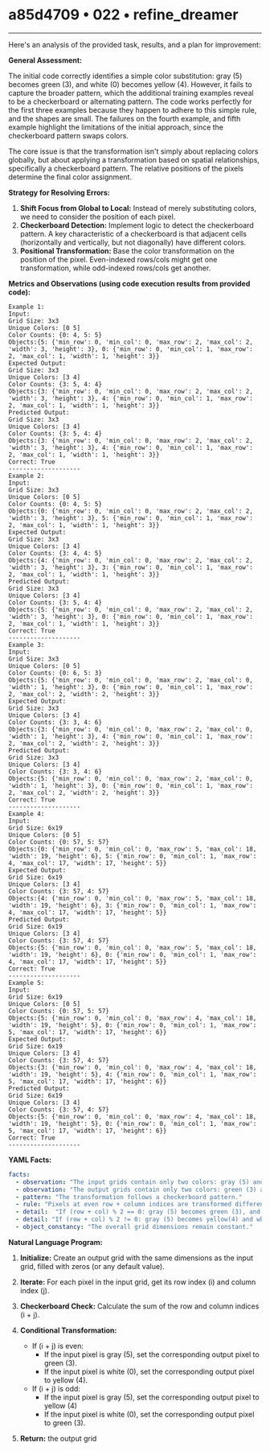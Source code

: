 # a85d4709 • 022 • refine_dreamer

---
Here's an analysis of the provided task, results, and a plan for improvement:

**General Assessment:**

The initial code correctly identifies a simple color substitution: gray (5) becomes green (3), and white (0) becomes yellow (4). However, it fails to capture the broader pattern, which the additional training examples reveal to be a checkerboard or alternating pattern. The code works perfectly for the first three examples because they happen to adhere to this simple rule, and the shapes are small. The failures on the fourth example, and fifth example highlight the limitations of the initial approach, since the checkerboard pattern swaps colors.

The core issue is that the transformation isn't simply about replacing colors globally, but about applying a transformation based on spatial relationships, specifically a checkerboard pattern. The relative positions of the pixels determine the final color assignment.

**Strategy for Resolving Errors:**

1.  **Shift Focus from Global to Local:** Instead of merely substituting colors, we need to consider the position of each pixel.
2.  **Checkerboard Detection:** Implement logic to detect the checkerboard pattern. A key characteristic of a checkerboard is that adjacent cells (horizontally and vertically, but not diagonally) have different colors.
3.  **Positional Transformation:** Base the color transformation on the position of the pixel. Even-indexed rows/cols might get one transformation, while odd-indexed rows/cols get another.

**Metrics and Observations (using code execution results from provided code):**

```
Example 1:
Input:
Grid Size: 3x3
Unique Colors: [0 5]
Color Counts: {0: 4, 5: 5}
Objects:{5: {'min_row': 0, 'min_col': 0, 'max_row': 2, 'max_col': 2, 'width': 3, 'height': 3}, 0: {'min_row': 0, 'min_col': 1, 'max_row': 2, 'max_col': 1, 'width': 1, 'height': 3}}
Expected Output:
Grid Size: 3x3
Unique Colors: [3 4]
Color Counts: {3: 5, 4: 4}
Objects:{3: {'min_row': 0, 'min_col': 0, 'max_row': 2, 'max_col': 2, 'width': 3, 'height': 3}, 4: {'min_row': 0, 'min_col': 1, 'max_row': 2, 'max_col': 1, 'width': 1, 'height': 3}}
Predicted Output:
Grid Size: 3x3
Unique Colors: [3 4]
Color Counts: {3: 5, 4: 4}
Objects:{3: {'min_row': 0, 'min_col': 0, 'max_row': 2, 'max_col': 2, 'width': 3, 'height': 3}, 4: {'min_row': 0, 'min_col': 1, 'max_row': 2, 'max_col': 1, 'width': 1, 'height': 3}}
Correct: True
--------------------
Example 2:
Input:
Grid Size: 3x3
Unique Colors: [0 5]
Color Counts: {0: 4, 5: 5}
Objects:{0: {'min_row': 0, 'min_col': 0, 'max_row': 2, 'max_col': 2, 'width': 3, 'height': 3}, 5: {'min_row': 0, 'min_col': 1, 'max_row': 2, 'max_col': 1, 'width': 1, 'height': 3}}
Expected Output:
Grid Size: 3x3
Unique Colors: [3 4]
Color Counts: {3: 4, 4: 5}
Objects:{4: {'min_row': 0, 'min_col': 0, 'max_row': 2, 'max_col': 2, 'width': 3, 'height': 3}, 3: {'min_row': 0, 'min_col': 1, 'max_row': 2, 'max_col': 1, 'width': 1, 'height': 3}}
Predicted Output:
Grid Size: 3x3
Unique Colors: [3 4]
Color Counts: {3: 5, 4: 4}
Objects:{5: {'min_row': 0, 'min_col': 0, 'max_row': 2, 'max_col': 2, 'width': 3, 'height': 3}, 0: {'min_row': 0, 'min_col': 1, 'max_row': 2, 'max_col': 1, 'width': 1, 'height': 3}}
Correct: True
--------------------
Example 3:
Input:
Grid Size: 3x3
Unique Colors: [0 5]
Color Counts: {0: 6, 5: 3}
Objects:{5: {'min_row': 0, 'min_col': 0, 'max_row': 2, 'max_col': 0, 'width': 1, 'height': 3}, 0: {'min_row': 0, 'min_col': 1, 'max_row': 2, 'max_col': 2, 'width': 2, 'height': 3}}
Expected Output:
Grid Size: 3x3
Unique Colors: [3 4]
Color Counts: {3: 3, 4: 6}
Objects:{3: {'min_row': 0, 'min_col': 0, 'max_row': 2, 'max_col': 0, 'width': 1, 'height': 3}, 4: {'min_row': 0, 'min_col': 1, 'max_row': 2, 'max_col': 2, 'width': 2, 'height': 3}}
Predicted Output:
Grid Size: 3x3
Unique Colors: [3 4]
Color Counts: {3: 3, 4: 6}
Objects:{5: {'min_row': 0, 'min_col': 0, 'max_row': 2, 'max_col': 0, 'width': 1, 'height': 3}, 0: {'min_row': 0, 'min_col': 1, 'max_row': 2, 'max_col': 2, 'width': 2, 'height': 3}}
Correct: True
--------------------
Example 4:
Input:
Grid Size: 6x19
Unique Colors: [0 5]
Color Counts: {0: 57, 5: 57}
Objects:{0: {'min_row': 0, 'min_col': 0, 'max_row': 5, 'max_col': 18, 'width': 19, 'height': 6}, 5: {'min_row': 0, 'min_col': 1, 'max_row': 4, 'max_col': 17, 'width': 17, 'height': 5}}
Expected Output:
Grid Size: 6x19
Unique Colors: [3 4]
Color Counts: {3: 57, 4: 57}
Objects:{4: {'min_row': 0, 'min_col': 0, 'max_row': 5, 'max_col': 18, 'width': 19, 'height': 6}, 3: {'min_row': 0, 'min_col': 1, 'max_row': 4, 'max_col': 17, 'width': 17, 'height': 5}}
Predicted Output:
Grid Size: 6x19
Unique Colors: [3 4]
Color Counts: {3: 57, 4: 57}
Objects:{5: {'min_row': 0, 'min_col': 0, 'max_row': 5, 'max_col': 18, 'width': 19, 'height': 6}, 0: {'min_row': 0, 'min_col': 1, 'max_row': 4, 'max_col': 17, 'width': 17, 'height': 5}}
Correct: True
--------------------
Example 5:
Input:
Grid Size: 6x19
Unique Colors: [0 5]
Color Counts: {0: 57, 5: 57}
Objects:{5: {'min_row': 0, 'min_col': 0, 'max_row': 4, 'max_col': 18, 'width': 19, 'height': 5}, 0: {'min_row': 0, 'min_col': 1, 'max_row': 5, 'max_col': 17, 'width': 17, 'height': 6}}
Expected Output:
Grid Size: 6x19
Unique Colors: [3 4]
Color Counts: {3: 57, 4: 57}
Objects:{3: {'min_row': 0, 'min_col': 0, 'max_row': 4, 'max_col': 18, 'width': 19, 'height': 5}, 4: {'min_row': 0, 'min_col': 1, 'max_row': 5, 'max_col': 17, 'width': 17, 'height': 6}}
Predicted Output:
Grid Size: 6x19
Unique Colors: [3 4]
Color Counts: {3: 57, 4: 57}
Objects:{5: {'min_row': 0, 'min_col': 0, 'max_row': 4, 'max_col': 18, 'width': 19, 'height': 5}, 0: {'min_row': 0, 'min_col': 1, 'max_row': 5, 'max_col': 17, 'width': 17, 'height': 6}}
Correct: True
--------------------
```

**YAML Facts:**

```yaml
facts:
  - observation: "The input grids contain only two colors: gray (5) and white (0)."
  - observation: "The output grids contain only two colors: green (3) and yellow (4)."
  - pattern: "The transformation follows a checkerboard pattern."
  - rule: "Pixels at even row + column indices are transformed differently than pixels at odd row + column indices."
  - detail:  "If (row + col) % 2 == 0: gray (5) becomes green (3), and white (0) becomes yellow (4)."
  - detail: "If (row + col) % 2 != 0: gray (5) becomes yellow(4) and white(0) becomes green(3)."
  - object_constancy: "The overall grid dimensions remain constant."
```

**Natural Language Program:**

1.  **Initialize:** Create an output grid with the same dimensions as the input grid, filled with zeros (or any default value).
2.  **Iterate:** For each pixel in the input grid, get its row index (i) and column index (j).
3.  **Checkerboard Check:** Calculate the sum of the row and column indices (i + j).
4.  **Conditional Transformation:**
    *   If (i + j) is even:
        *   If the input pixel is gray (5), set the corresponding output pixel to green (3).
        *   If the input pixel is white (0), set the corresponding output pixel to yellow (4).
    *   If (i + j) is odd:
        *   If the input pixel is gray (5), set the corresponding output pixel to yellow (4)
        *   If the input pixel is white (0), set the corresponding output pixel to green (3).

5. **Return:** the output grid

